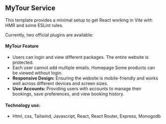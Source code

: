 ## MyTour Service

This template provides a minimal setup to get React working in Vite with HMR and some ESLint rules.

Currently, two official plugins are available:

#### MyTour Feature 
- Users can login and view different packages. The entire website is protected.
- Each user cannot add multiple emails. Homepage Some products can be viewed without login.
- **Responsive Design:** Ensuring the website is mobile-friendly and works well across different devices and screen sizes.
- **User Accounts:** Providing users with accounts to manage their bookings, save preferences, and view booking history.
#### Technology use:
- Html, css, Tailwind, Javascript, React, React Router, Express, Monogodb
